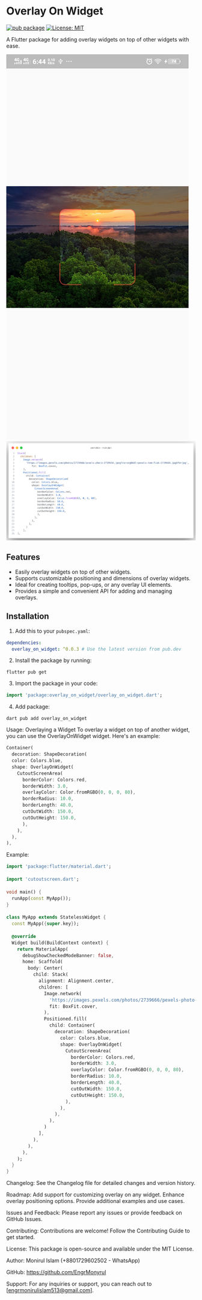 # Overlay On Widget

[![pub package](https://img.shields.io/pub/v/overlay_on_widget.svg)](https://pub.dev/packages/overlay_on_widget)
[![License: MIT](https://img.shields.io/badge/license-MIT-blue.svg)](https://opensource.org/licenses/MIT)

A Flutter package for adding overlay widgets on top of other widgets with ease.

![Overlay On Widget](https://github.com/EngrMonyrul/package_image/blob/main/Screenshot_20230904_184407%5B1%5D.jpg)
![Overlay On Widget](https://github.com/EngrMonyrul/package_image/blob/main/OverlayOnWidget.png)

## Features

- Easily overlay widgets on top of other widgets.
- Supports customizable positioning and dimensions of overlay widgets.
- Ideal for creating tooltips, pop-ups, or any overlay UI elements.
- Provides a simple and convenient API for adding and managing overlays.

## Installation

1. Add this to your `pubspec.yaml`:
```yaml
dependencies:
  overlay_on_widget: ^0.0.3 # Use the latest version from pub.dev
```

2. Install the package by running:
```shell
flutter pub get
```

3. Import the package in your code:
```dart
import 'package:overlay_on_widget/overlay_on_widget.dart';
```

4. Add package:
```shell
dart pub add overlay_on_widget
```

Usage:
Overlaying a Widget
To overlay a widget on top of another widget, you can use the OverlayOnWidget widget. 
Here's an example:
```dart
Container(
  decoration: ShapeDecoration(
  color: Colors.blue,
  shape: OverlayOnWidget(
    CutoutScreenArea(
      borderColor: Colors.red,
      borderWidth: 3.0,
      overlayColor: Color.fromRGBO(0, 0, 0, 80),
      borderRadius: 10.0,
      borderLength: 40.0,
      cutOutWidth: 150.0,
      cutOutHeight: 150.0,
      ),
    ),
  ),
),
```

Example:
```dart
import 'package:flutter/material.dart';

import 'cutoutscreen.dart';

void main() {
  runApp(const MyApp());
}

class MyApp extends StatelessWidget {
  const MyApp({super.key});

  @override
  Widget build(BuildContext context) {
    return MaterialApp(
      debugShowCheckedModeBanner: false,
      home: Scaffold(
        body: Center(
          child: Stack(
            alignment: Alignment.center,
            children: [
              Image.network(
                'https://images.pexels.com/photos/2739666/pexels-photo-2739666.jpeg?cs=srgb&dl=pexels-tom-fisk-2739666.jpg&fm=jpg',
                fit: BoxFit.cover,
              ),
              Positioned.fill(
                child: Container(
                  decoration: ShapeDecoration(
                    color: Colors.blue,
                    shape: OverlayOnWidget(
                      CutoutScreenArea(
                        borderColor: Colors.red,
                        borderWidth: 3.0,
                        overlayColor: Color.fromRGBO(0, 0, 0, 80),
                        borderRadius: 10.0,
                        borderLength: 40.0,
                        cutOutWidth: 150.0,
                        cutOutHeight: 150.0,
                      ),
                    ),
                  ),
                ),
              )
            ],
          ),
        ),
      ),
    );
  }
}
```

Changelog:
See the Changelog file for detailed changes and version history.

Roadmap:
Add support for customizing overlay on any widget.
Enhance overlay positioning options.
Provide additional examples and use cases.

Issues and Feedback:
Please report any issues or provide feedback on GitHub Issues.

Contributing:
Contributions are welcome! Follow the Contributing Guide to get started.

License:
This package is open-source and available under the MIT License.

Author:
Monirul Islam (+8801729602502 - WhatsApp)

GitHub:
https://github.com/EngrMonyrul

Support:
For any inquiries or support, you can reach out to [engrmonirulislam513@gmail.com].
